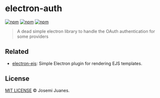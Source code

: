 # electron-auth

[![npm](https://img.shields.io/npm/v/electron-auth.svg?style=flat-square)](https://www.npmjs.com/package/electron-auth)
[![npm](https://img.shields.io/npm/dt/electron-auth.svg?style=flat-square)](https://www.npmjs.com/package/electron-auth)
[![npm](https://img.shields.io/npm/l/electron-auth.svg?style=flat-square)](https://github.com/jmjuanes/electron-auth)

> A dead simple electron library to handle the OAuth authentication for some providers


## Related 

- [electron-ejs](https://github.com/jmjuanes/electron-ejs): Simple Electron plugin for rendering EJS templates.

## License

[MIT LICENSE](./LICENSE) &copy; Josemi Juanes.
